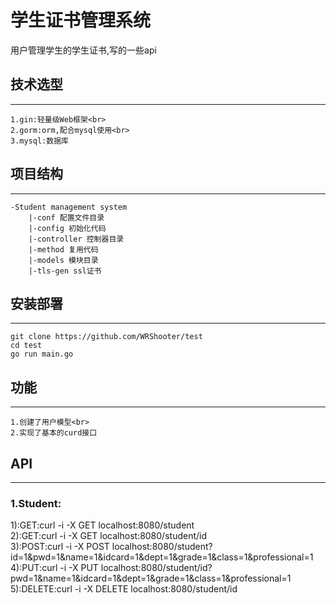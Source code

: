 # 学生证书管理系统
用户管理学生的学生证书,写的一些api
## 技术选型
_________
    1.gin:轻量级Web框架<br>
    2.gorm:orm,配合mysql使用<br>
    3.mysql:数据库
## 项目结构
_________
    -Student management system
        |-conf 配置文件目录
        |-config 初始化代码
        |-controller 控制器目录
        |-method 复用代码
        |-models 模块目录
        |-tls-gen ssl证书
## 安装部署
_________
    git clone https://github.com/WRShooter/test
    cd test
    go run main.go

## 功能
_________
    1.创建了用户模型<br>
    2.实现了基本的curd接口

## API
_________
### 1.Student:<br>
1):GET:curl -i -X GET localhost:8080/student<br>
2):GET:curl -i -X GET localhost:8080/student/id <br>
3):POST:curl -i -X POST localhost:8080/student?id=1&pwd=1&name=1&idcard=1&dept=1&grade=1&class=1&professional=1<br>
4):PUT:curl -i -X PUT localhost:8080/student/id?pwd=1&name=1&idcard=1&dept=1&grade=1&class=1&professional=1<br>
5):DELETE:curl -i -X DELETE localhost:8080/student/id<br>
    
